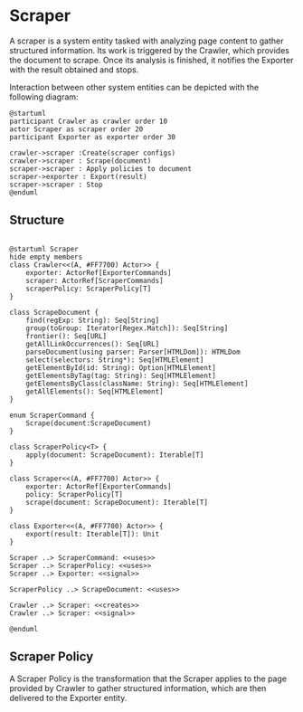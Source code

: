 # Scraper

A scraper is a system entity tasked with analyzing page content to gather structured information.
Its work is triggered by the Crawler, which provides the document to scrape. Once its analysis is finished, it notifies
the Exporter with the result obtained and stops.

Interaction between other system entities can be depicted with the following diagram:

```plantuml
@startuml
participant Crawler as crawler order 10
actor Scraper as scraper order 20
participant Exporter as exporter order 30

crawler->scraper :Create(scraper configs)
crawler->scraper : Scrape(document)
scraper->scraper : Apply policies to document
scraper->exporter : Export(result)
scraper->scraper : Stop
@enduml
```

## Structure


```plantuml

@startuml Scraper
hide empty members
class Crawler<<(A, #FF7700) Actor>> {
    exporter: ActorRef[ExporterCommands]
    scraper: ActorRef[ScraperCommands]
    scraperPolicy: ScraperPolicy[T]
}

class ScrapeDocument {
    find(regExp: String): Seq[String]
    group(toGroup: Iterator[Regex.Match]): Seq[String]
    frontier(): Seq[URL]
    getAllLinkOccurrences(): Seq[URL]
    parseDocument(using parser: Parser[HTMLDom]): HTMLDom
    select(selectors: String*): Seq[HTMLElement]
    getElementById(id: String): Option[HTMLElement]
    getElementsByTag(tag: String): Seq[HTMLElement]
    getElementsByClass(className: String): Seq[HTMLElement]
    getAllElements(): Seq[HTMLElement]
}

enum ScraperCommand {
    Scrape(document:ScrapeDocument)
}

class ScraperPolicy<T> {
    apply(document: ScrapeDocument): Iterable[T]
}

class Scraper<<(A, #FF7700) Actor>> {
    exporter: ActorRef[ExporterCommands]
    policy: ScraperPolicy[T]
    scrape(document: ScrapeDocument): Iterable[T]
}

class Exporter<<(A, #FF7700) Actor>> {
    export(result: Iterable[T]): Unit
}

Scraper ..> ScraperCommand: <<uses>>
Scraper ..> ScraperPolicy: <<uses>>
Scraper ..> Exporter: <<signal>>

ScraperPolicy ..> ScrapeDocument: <<uses>>

Crawler ..> Scraper: <<creates>>
Crawler ..> Scraper: <<signal>>

@enduml
```

## Scraper Policy

A Scraper Policy is the transformation that the Scraper applies to the page provided by Crawler to gather structured
information, which are then delivered to the Exporter entity.